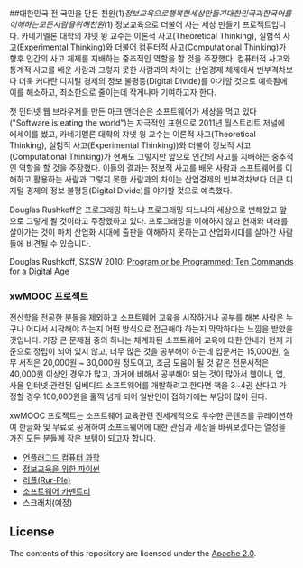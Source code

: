 ##대한민국 전 국민을 단돈 천원($1) 정보교육으로 행복한 세상 만들기
대한민국과 한국어를 이해하는 모든 사람을 위해 천원($1) 정보교육으로 더불어 사는 세상 만들기 프로젝트입니다. 카네기멜론 대학의 쟈넷 윙 교수는 이론적 사고(Theoretical Thinking), 실험적 사고(Experimental Thinking)와 더불어 컴퓨터적 사고(Computational Thinking)가 향후 인간의 사고 체제를 지배하는 중추적인 역할을 할 것을 주장했다. 컴퓨터적 사고와 통계적 사고를 배운 사람과 그렇지 못한 사람과의 차이는 산업경제 체제에서 빈부격차보다 더욱 커다란 디지털 경제의 정보 불평등(Digital Divide)를 야기할 것으로 예측됨에 이를 해소하고, 최소한으로 줄이는데 작게나마 기여하고자 한다.

첫 인터넷 웹 브라우저를 만든 마크 앤더슨은 소프트웨어가 세상을 먹고 있다("Software is eating the world")는 자극적인 표현으로 2011년 월스트리트 저널에 에세이를 썼고, 카네기멜론 대학의 쟈넷 윙 교수는 이론적 사고(Theoretical Thinking), 실험적 사고(Experimental Thinking))와 더불어 정보적 사고(Computational Thinking)가 현재도 그렇지만 앞으로 인간의 사고를 지배하는 중추적인 역할을 할 것을 주장했다. 이들의 결과는 정보적 사고를 배운 사람과 소프트웨어를 이해하고 활용하는 사람과 그렇지 못한 사람과의 차이는 산업경제의 빈부격차보다 더큰 디지털 경제의 정보 불평등(Digital Divide)를 야기할 것으로 예측했다.

Douglas Rushkoff은 프로그래밍 하느냐 프로그래밍 되느냐의 세상으로 변해왔고 앞으로 그렇게 될 것이라고 주장했하고 있다. 프로그래밍을 이해하지 않고 현재와 미래를 살아가는 것이 마치 산업화 시대에 출판을 이해하지 못하는고 산업화시대를 살아간 사람들에 비견될 수 있습니다.

Douglas Rushkoff, SXSW 2010: [Program or be Programmed: Ten Commands for a Digital Age](http://www.youtube.com/watch?v=imV3pPIUy1k)

### xwMOOC 프로젝트
전산학을 전공한 분들을 제외하고 소프트웨어 교육을 시작하거나 공부를 해본 사람은 누구나 어디서 시작해야 하는지 어떤 방식으로 접근해야 하는지 막막하다는 느낌을 받았을 것입니다. 가장 큰 문제점 중의 하나는 체계화된 소프트웨어 교육에 대한 안내가 현재 기준으로 정립이 되어 있지 않고, 너무 많은 것을 공부해야 하는데 입문서는 15,000원, 실무 서적은 20,000원 ~ 30,000원 정도이고, 조금 도움이 될 것 같은 전문서적은 40,000원 이상인 경우가 많고, 과거에 비해서 공부해야 되는 것이 많아서 웹이나, 앱, 사물 인터넷 관련된 임베디드 소프트웨어를 개발하려고 한다면 책을 3~4권 산다고 가정할 경우 100,000원을 훌쩍 넘게 되어 일반인이 접하기에는 부담이 많이 된다.

xwMOOC 프로젝트는 소프트웨어 교육관련 전세계적으로 우수한 콘텐츠를 큐레이션하여 한글화 및 무료로 공개하여 소프트웨어에 대한 관심과 세상을 바꿔보겠다는 열정을 가진 모든 분들께 작은 보템이 되고자 합니다.

- [언플러그드 컴퓨터 과학](http://statkclee.github.io/csunplugged-md/csunplugged/)
- [정보교육을 위한 파이썬](http://python.xwmooc.net/)
- [러플(Rur-Ple)](http://rur-ple.xwmooc.net/)
- [소프트웨어 카펜트리](http://statkclee.github.io/2015-02-25-seoul/)
- 스크래치(예정)

## License
The contents of this repository are licensed under the [Apache
2.0](http://www.apache.org/licenses/LICENSE-2.0.html).

